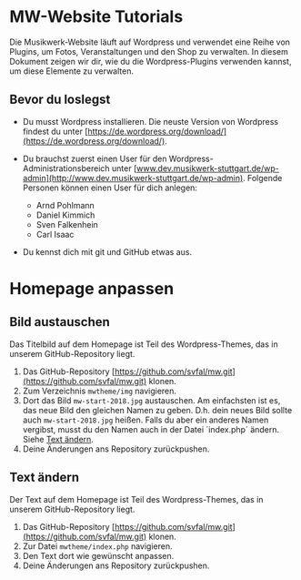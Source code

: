 # MW-Website Tutorials

Die Musikwerk-Website läuft auf Wordpress und verwendet eine Reihe von Plugins, um Fotos, Veranstaltungen und den Shop zu verwalten. In diesem Dokument zeigen wir dir, wie du die Wordpress-Plugins verwenden kannst, um diese Elemente zu verwalten.

## Bevor du loslegst

- Du musst Wordpress installieren. Die neuste Version von Wordpress findest du unter [https://de.wordpress.org/download/](https://de.wordpress.org/download/).

- Du brauchst zuerst einen User für den Wordpress-Administrationsbereich unter [www.dev.musikwerk-stuttgart.de/wp-admin](http://www.dev.musikwerk-stuttgart.de/wp-admin). Folgende Personen können einen User für dich anlegen:

    - Arnd Pohlmann
    - Daniel Kimmich
    - Sven Falkenhein
    - Carl Isaac

- Du kennst dich mit git und GitHub etwas aus.

# Homepage anpassen

## Bild austauschen

Das Titelbild auf dem Homepage ist Teil des Wordpress-Themes, das in unserem GitHub-Repository liegt. 

1. Das GitHub-Repository [https://github.com/svfal/mw.git](https://github.com/svfal/mw.git) klonen.
1. Zum Verzeichnis `mwtheme/img` navigieren.
1. Dort das Bild `mw-start-2018.jpg` austauschen.
   Am einfachsten ist es, das neue Bild den gleichen Namen zu geben. D.h. dein neues Bild sollte auch `mw-start-2018.jpg` heißen. Falls du aber ein anderes Namen vergibst, musst du den Namen auch in der Datei ´index.php´ ändern. Siehe [Text ändern](#text-ändern).
1. Deine Änderungen ans Repository zurückpushen.

## Text ändern

Der Text auf dem Homepage ist Teil des Wordpress-Themes, das in unserem GitHub-Repository liegt. 

1. Das GitHub-Repository [https://github.com/svfal/mw.git](https://github.com/svfal/mw.git) klonen.
1. Zur Datei `mwtheme/index.php` navigieren.
1. Den Text dort wie gewünscht anpassen.
1. Deine Änderungen ans Repository zurückpushen.